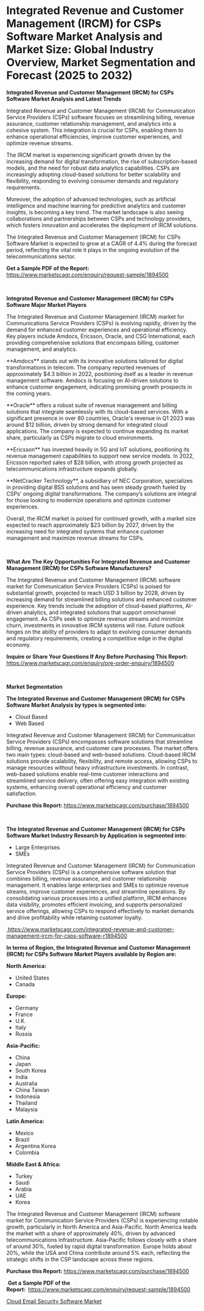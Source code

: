 <p><h1>Integrated Revenue and Customer Management (IRCM) for CSPs Software Market Analysis and Market Size: Global Industry Overview, Market Segmentation and Forecast (2025 to 2032)</h1></p><p><strong>Integrated Revenue and Customer Management (IRCM) for CSPs Software Market Analysis and Latest Trends</strong></p>
<p><p>Integrated Revenue and Customer Management (IRCM) for Communication Service Providers (CSPs) software focuses on streamlining billing, revenue assurance, customer relationship management, and analytics into a cohesive system. This integration is crucial for CSPs, enabling them to enhance operational efficiencies, improve customer experiences, and optimize revenue streams. </p><p>The IRCM market is experiencing significant growth driven by the increasing demand for digital transformation, the rise of subscription-based models, and the need for robust data analytics capabilities. CSPs are increasingly adopting cloud-based solutions for better scalability and flexibility, responding to evolving consumer demands and regulatory requirements. </p><p>Moreover, the adoption of advanced technologies, such as artificial intelligence and machine learning for predictive analytics and customer insights, is becoming a key trend. The market landscape is also seeing collaborations and partnerships between CSPs and technology providers, which fosters innovation and accelerates the deployment of IRCM solutions. </p><p>The Integrated Revenue and Customer Management (IRCM) for CSPs Software Market is expected to grow at a CAGR of 4.4% during the forecast period, reflecting the vital role it plays in the ongoing evolution of the telecommunications sector.</p></p>
<p><strong>Get a Sample PDF of the Report:&nbsp;</strong> <a href="https://www.marketscagr.com/enquiry/request-sample/1894500?utm_campaign=3188&utm_medium=2&utm_source=Github&utm_content=ia&utm_term=28032025&utm_id=integrated-revenue-and-customer-management-ircm-for-csps-software">https://www.marketscagr.com/enquiry/request-sample/1894500</a></p>
<p>&nbsp;</p>
<p><strong>Integrated Revenue and Customer Management (IRCM) for CSPs Software Major Market Players</strong></p>
<p><p>The Integrated Revenue and Customer Management (IRCM) market for Communications Service Providers (CSPs) is evolving rapidly, driven by the demand for enhanced customer experiences and operational efficiency. Key players include Amdocs, Ericsson, Oracle, and CSG International, each providing comprehensive solutions that encompass billing, customer management, and analytics.</p><p>**Amdocs** stands out with its innovative solutions tailored for digital transformations in telecom. The company reported revenues of approximately $4.3 billion in 2022, positioning itself as a leader in revenue management software. Amdocs is focusing on AI-driven solutions to enhance customer engagement, indicating promising growth prospects in the coming years.</p><p>**Oracle** offers a robust suite of revenue management and billing solutions that integrate seamlessly with its cloud-based services. With a significant presence in over 80 countries, Oracle's revenue in Q1 2023 was around $12 billion, driven by strong demand for integrated cloud applications. The company is expected to continue expanding its market share, particularly as CSPs migrate to cloud environments.</p><p>**Ericsson** has invested heavily in 5G and IoT solutions, positioning its revenue management capabilities to support new service models. In 2022, Ericsson reported sales of $28 billion, with strong growth projected as telecommunications infrastructure expands globally.</p><p>**NetCracker Technology**, a subsidiary of NEC Corporation, specializes in providing digital BSS solutions and has seen steady growth fueled by CSPs' ongoing digital transformations. The company’s solutions are integral for those looking to modernize operations and optimize customer experiences.</p><p>Overall, the IRCM market is poised for continued growth, with a market size expected to reach approximately $23 billion by 2027, driven by the increasing need for integrated systems that enhance customer management and maximize revenue streams for CSPs.</p></p>
<p>&nbsp;</p>
<p><strong>What Are The Key Opportunities For Integrated Revenue and Customer Management (IRCM) for CSPs Software Manufacturers?</strong></p>
<p><p>The Integrated Revenue and Customer Management (IRCM) software market for Communication Service Providers (CSPs) is poised for substantial growth, projected to reach USD 3 billion by 2028, driven by increasing demand for streamlined billing solutions and enhanced customer experience. Key trends include the adoption of cloud-based platforms, AI-driven analytics, and integrated solutions that support omnichannel engagement. As CSPs seek to optimize revenue streams and minimize churn, investments in innovative IRCM systems will rise. Future outlook hinges on the ability of providers to adapt to evolving consumer demands and regulatory requirements, creating a competitive edge in the digital economy.</p></p>
<p><strong>Inquire or Share Your Questions If Any Before Purchasing This Report:</strong> <a href="https://www.marketscagr.com/enquiry/pre-order-enquiry/1894500?utm_campaign=3188&utm_medium=2&utm_source=Github&utm_content=ia&utm_term=28032025&utm_id=integrated-revenue-and-customer-management-ircm-for-csps-software">https://www.marketscagr.com/enquiry/pre-order-enquiry/1894500</a></p>
<p>&nbsp;</p>
<p><strong>Market Segmentation</strong></p>
<p><strong>The Integrated Revenue and Customer Management (IRCM) for CSPs Software Market Analysis by types is segmented into:</strong></p>
<p><ul><li>Cloud Based</li><li>Web Based</li></ul></p>
<p><p>Integrated Revenue and Customer Management (IRCM) for Communication Service Providers (CSPs) encompasses software solutions that streamline billing, revenue assurance, and customer care processes. The market offers two main types: cloud-based and web-based solutions. Cloud-based IRCM solutions provide scalability, flexibility, and remote access, allowing CSPs to manage resources without heavy infrastructure investments. In contrast, web-based solutions enable real-time customer interactions and streamlined service delivery, often offering easy integration with existing systems, enhancing overall operational efficiency and customer satisfaction.</p></p>
<p><strong>Purchase this Report:&nbsp;</strong><a href="https://www.marketscagr.com/purchase/1894500?utm_campaign=3188&utm_medium=2&utm_source=Github&utm_content=ia&utm_term=28032025&utm_id=integrated-revenue-and-customer-management-ircm-for-csps-software">https://www.marketscagr.com/purchase/1894500</a></p>
<p>&nbsp;</p>
<p><strong>The Integrated Revenue and Customer Management (IRCM) for CSPs Software Market Industry Research by Application is segmented into:</strong></p>
<p><ul><li>Large Enterprises</li><li>SMEs</li></ul></p>
<p><p>Integrated Revenue and Customer Management (IRCM) for Communication Service Providers (CSPs) is a comprehensive software solution that combines billing, revenue assurance, and customer relationship management. It enables large enterprises and SMEs to optimize revenue streams, improve customer experiences, and streamline operations. By consolidating various processes into a unified platform, IRCM enhances data visibility, promotes efficient invoicing, and supports personalized service offerings, allowing CSPs to respond effectively to market demands and drive profitability while retaining customer loyalty.</p></p>
<p><a href="https://www.marketscagr.com/integrated-revenue-and-customer-management-ircm-for-csps-software-r1894500?utm_campaign=3188&utm_medium=2&utm_source=Github&utm_content=ia&utm_term=28032025&utm_id=integrated-revenue-and-customer-management-ircm-for-csps-software">&nbsp;https://www.marketscagr.com/integrated-revenue-and-customer-management-ircm-for-csps-software-r1894500</a></p>
<p><strong>In terms of Region, the Integrated Revenue and Customer Management (IRCM) for CSPs Software Market Players available by Region are:</strong></p>
<p>
    <p> <strong> North America: </strong>
        <ul>
            <li>United States</li>
            <li>Canada</li>
        </ul>
        </p> 
    <p> <strong> Europe: </strong>
        <ul>
            <li>Germany</li>
            <li>France</li>
            <li>U.K.</li>
            <li>Italy</li>
            <li>Russia</li>
        </ul>
        </p> 
    <p> <strong> Asia-Pacific: </strong>
        <ul>
            <li>China</li>
            <li>Japan</li>
            <li>South Korea</li>
            <li>India</li>
            <li>Australia</li>
            <li>China Taiwan</li>
            <li>Indonesia</li>
            <li>Thailand</li>
            <li>Malaysia</li>
        </ul>
        </p> 
    <p> <strong> Latin America: </strong>
        <ul>
            <li>Mexico</li>
            <li>Brazil</li>
            <li>Argentina Korea</li>
            <li>Colombia</li>
        </ul>
        </p> 
    <p> <strong> Middle East & Africa: </strong>
        <ul>
            <li>Turkey</li>
            <li>Saudi</li>
            <li>Arabia</li>
            <li>UAE</li>
            <li>Korea</li>
        </ul>
    </p>
    </p>
<p><p>The Integrated Revenue and Customer Management (IRCM) software market for Communication Service Providers (CSPs) is experiencing notable growth, particularly in North America and Asia-Pacific. North America leads the market with a share of approximately 40%, driven by advanced telecommunications infrastructure. Asia-Pacific follows closely with a share of around 30%, fueled by rapid digital transformation. Europe holds about 20%, while the USA and China contribute around 5% each, reflecting the strategic shifts in the CSP landscape across these regions.</p></p>
<p><strong>Purchase this Report: </strong><a href="https://www.marketscagr.com/purchase/1894500?utm_campaign=3188&utm_medium=2&utm_source=Github&utm_content=ia&utm_term=28032025&utm_id=integrated-revenue-and-customer-management-ircm-for-csps-software">https://www.marketscagr.com/purchase/1894500</a></p>
<p>&nbsp;<strong>Get a Sample PDF of the Report:&nbsp;&nbsp;</strong><a href="https://www.marketscagr.com/enquiry/request-sample/1894500?utm_campaign=3188&utm_medium=2&utm_source=Github&utm_content=ia&utm_term=28032025&utm_id=integrated-revenue-and-customer-management-ircm-for-csps-software">https://www.marketscagr.com/enquiry/request-sample/1894500</a></p>
<p><strong></strong></p>
<p><p><a href="https://github.com/osamhcombre/Market-Research-Report-List-1/blob/main/cloud-email-security-software-market.md?utm_campaign=3188&utm_medium=2&utm_source=Github&utm_content=ia&utm_term=28032025&utm_id=integrated-revenue-and-customer-management-ircm-for-csps-software">Cloud Email Security Software Market</a></p></p>